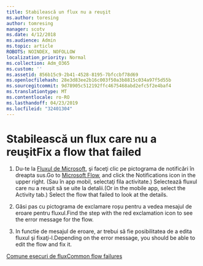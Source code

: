 ```yaml
---
title: Stabilească un flux nu a reuşit
ms.author: toresing
author: tomresing
manager: scotv
ms.date: 4/12/2018
ms.audience: Admin
ms.topic: article
ROBOTS: NOINDEX, NOFOLLOW
localization_priority: Normal
ms.collection: Adm_O365
ms.custom: ''
ms.assetid: 856b15c9-2b41-4528-8195-7bfccbf78d69
ms.openlocfilehash: 28e3d83ee2b16c003f50a3b8815c034a97f5d55b
ms.sourcegitcommit: 9d78905c512192ffc4675468abd2efc5f2e4baf4
ms.translationtype: MT
ms.contentlocale: ro-RO
ms.lasthandoff: 04/23/2019
ms.locfileid: "32401304"
---
```

# <a name="fix-a-flow-that-failed"></a><span data-ttu-id="653ab-102">Stabilească un flux care nu a reuşit</span><span class="sxs-lookup"><span data-stu-id="653ab-102">Fix a flow that failed</span></span>

1. <span data-ttu-id="653ab-103">Du-te la [Fluxul de Microsoft](https://flow.microsoft.com/), şi faceţi clic pe pictograma de notificări în dreapta sus.</span><span class="sxs-lookup"><span data-stu-id="653ab-103">Go to [Microsoft Flow](https://flow.microsoft.com/), and click the Notifications icon in the upper right.</span></span> <span data-ttu-id="653ab-104">(Sau în app mobil, selectaţi fila activitate.) Selectează fluxul care nu a reuşit să se uite la detalii.</span><span class="sxs-lookup"><span data-stu-id="653ab-104">(Or in the mobile app, select the Activity tab.) Select the flow that failed to look at the details.</span></span>
    
2. <span data-ttu-id="653ab-105">Găsi pas cu pictograma de exclamare roșu pentru a vedea mesajul de eroare pentru fluxul.</span><span class="sxs-lookup"><span data-stu-id="653ab-105">Find the step with the red exclamation icon to see the error message for the flow.</span></span>
    
3. <span data-ttu-id="653ab-106">In functie de mesajul de eroare, ar trebui să fie posibilitatea de a edita fluxul şi fixaţi-l.</span><span class="sxs-lookup"><span data-stu-id="653ab-106">Depending on the error message, you should be able to edit the flow and fix it.</span></span> 
    
[<span data-ttu-id="653ab-107">Comune eşecuri de flux</span><span class="sxs-lookup"><span data-stu-id="653ab-107">Common flow failures</span></span>](https://go.microsoft.com/fwlink/?linkid=872110)
  

